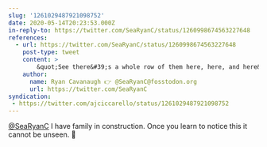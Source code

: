 ```yaml
---
slug: '1261029487921098752'
date: 2020-05-14T20:23:53.000Z
in-reply-to: https://twitter.com/SeaRyanC/status/1260998674563227648
references:
  - url: https://twitter.com/SeaRyanC/status/1260998674563227648
    post-type: tweet
    content: >
        &quot;See there&#39;s a whole row of them here, here, and here&quot;<br><br>Me: I literally cannot tell what you&#39;re pointing at, nor understand how you even noticed that
    author:
      name: Ryan Cavanaugh 👉 @SeaRyanC@fosstodon.org
      url: https://twitter.com/SeaRyanC
syndication:
 - https://twitter.com/ajciccarello/status/1261029487921098752
---
```


[@SeaRyanC](https://twitter.com/SeaRyanC) I have family in construction. Once you learn to notice this it cannot be unseen. 🙈
